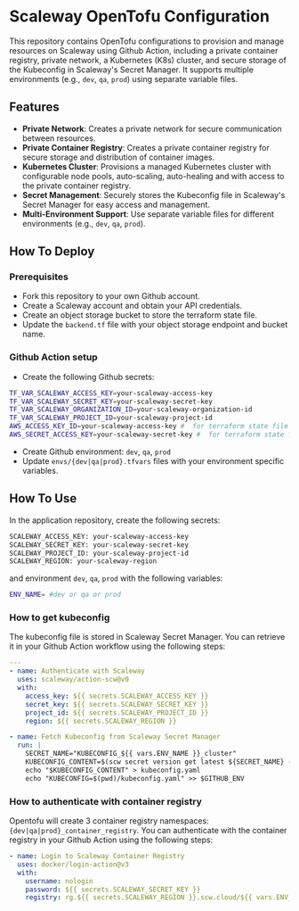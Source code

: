 # Scaleway OpenTofu Configuration

This repository contains OpenTofu configurations to provision and manage resources on Scaleway using Github Action, including a private container registry, private network, a Kubernetes (K8s) cluster, and secure storage of the Kubeconfig in Scaleway's Secret Manager. It supports multiple environments (e.g., `dev`, `qa`, `prod`) using separate variable files.

## Features

- **Private Network**: Creates a private network for secure communication between resources.
- **Private Container Registry**: Creates a private container registry for secure storage and distribution of container images.
- **Kubernetes Cluster**: Provisions a managed Kubernetes cluster with configurable node pools, auto-scaling, auto-healing and with access to the private container registry.
- **Secret Management**: Securely stores the Kubeconfig file in Scaleway's Secret Manager for easy access and management.
- **Multi-Environment Support**: Use separate variable files for different environments (e.g., `dev`, `qa`, `prod`).

## How To Deploy

### Prerequisites

- Fork this repository to your own Github account.
- Create a Scaleway account and obtain your API credentials.
- Create an object storage bucket to store the terraform state file.
- Update the `backend.tf` file with your object storage endpoint and bucket name.

### Github Action setup

- Create the following Github secrets:

```bash
TF_VAR_SCALEWAY_ACCESS_KEY=your-scaleway-access-key
TF_VAR_SCALEWAY_SECRET_KEY=your-scaleway-secret-key
TF_VAR_SCALEWAY_ORGANIZATION_ID=your-scaleway-organization-id
TF_VAR_SCALEWAY_PROJECT_ID=your-scaleway-project-id
AWS_ACCESS_KEY_ID=your-scaleway-access-key #  for terraform state file
AWS_SECRET_ACCESS_KEY=your-scaleway-secret-key #  for terraform state file
```

- Create Github environment: `dev`, `qa`, `prod`
- Update `envs/{dev|qa|prod}.tfvars` files with your environment specific variables.

## How To Use

In the application repository, create the following secrets:

```bash
SCALEWAY_ACCESS_KEY: your-scaleway-access-key
SCALEWAY_SECRET_KEY: your-scaleway-secret-key
SCALEWAY_PROJECT_ID: your-scaleway-project-id
SCALEWAY_REGION: your-scaleway-region
```

and environment `dev`, `qa`, `prod` with the following variables:

```bash
ENV_NAME= #dev or qa or prod
```

### How to get kubeconfig

The kubeconfig file is stored in Scaleway Secret Manager. You can retrieve it in your Github Action workflow using the following steps:

```yml
---
- name: Authenticate with Scaleway
  uses: scaleway/action-scw@v0
  with:
    access_key: ${{ secrets.SCALEWAY_ACCESS_KEY }}
    secret_key: ${{ secrets.SCALEWAY_SECRET_KEY }}
    project_id: ${{ secrets.SCALEWAY_PROJECT_ID }}
    region: ${{ secrets.SCALEWAY_REGION }}

- name: Fetch Kubeconfig from Scaleway Secret Manager
  run: |
    SECRET_NAME="KUBECONFIG_${{ vars.ENV_NAME }}_cluster"
    KUBECONFIG_CONTENT=$(scw secret version get latest ${SECRET_NAME} --output=json | jq -r '.data[0].value')
    echo "$KUBECONFIG_CONTENT" > kubeconfig.yaml
    echo "KUBECONFIG=$(pwd)/kubeconfig.yaml" >> $GITHUB_ENV
```

### How to authenticate with container registry

Opentofu will create 3 container registry namespaces: `{dev|qa|prod}_container_registry`. You can authenticate with the container registry in your Github Action using the following steps:

```yml
- name: Login to Scaleway Container Registry
  uses: docker/login-action@v3
  with:
    username: nologin
    password: ${{ secrets.SCALEWAY_SECRET_KEY }}
    registry: rg.${{ secrets.SCALEWAY_REGION }}.scw.cloud/${{ vars.ENV_NAME }}_container_registry
```
